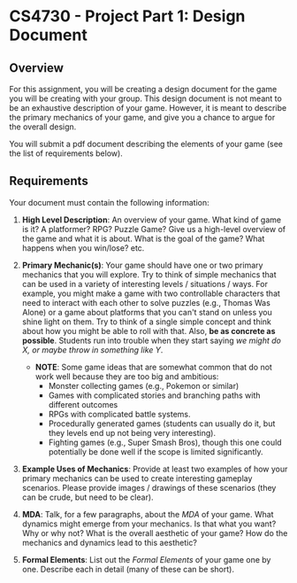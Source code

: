 CS4730 - Project Part 1: Design Document
===============================

<a name="background"></a>Overview
---------------------------------------

For this assignment, you will be creating a design document for the game you will be creating with your group. This design document is not meant to be an exhaustive description of your game. However, it is meant to describe the primary mechanics of your game, and give you a chance to argue for the overall design. 

You will submit a pdf document describing the elements of your game (see the list of requirements below). 

<a name="required"></a>Requirements
---------------------------------------


Your document must contain the following information:

1. **High Level Description**: An overview of your game. What kind of game is it? A platformer? RPG? Puzzle Game? Give us a high-level overview of the game and what it is about. What is the goal of the game? What happens when you win/lose? etc.

2. **Primary Mechanic(s)**: Your game should have one or two primary mechanics that you will explore. Try to think of simple mechanics that can be used in a variety of interesting levels / situations / ways. For example, you might make a game with two controllable characters that need to interact with each other to solve puzzles (e.g., Thomas Was Alone) or a game about platforms that you can't stand on unless you shine light on them. Try to think of a single simple concept and think about how you might be able to roll with that. Also, **be as concrete as possible**. Students run into trouble when they start saying *we might do X, or maybe throw in something like Y*. 

	- **NOTE**: Some game ideas that are somewhat common that do not work well because they are too big and ambitious:
		- Monster collecting games (e.g., Pokemon or similar)
		- Games with complicated stories and branching paths with different outcomes
		- RPGs with complicated battle systems.
		- Procedurally generated games (students can usually do it, but they levels end up not being very interesting).
		- Fighting games (e.g., Super Smash Bros), though this one could potentially be done well if the scope is limited significantly.

3. **Example Uses of Mechanics**: Provide at least two examples of how your primary mechanics can be used to create interesting gameplay scenarios. Please provide images / drawings of these scenarios (they can be crude, but need to be clear).

4. **MDA**: Talk, for a few paragraphs, about the *MDA* of your game. What dynamics might emerge from your mechanics. Is that what you want? Why or why not? What is the overall aesthetic of your game? How do the mechanics and dynamics lead to this aesthetic?

5. **Formal Elements**: List out the *Formal Elements* of your game one by one. Describe each in detail (many of these can be short).



